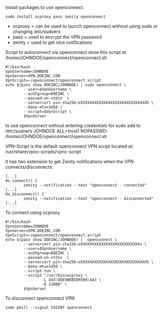 Install packages to use openconnect:
```
sudo install ocproxy pass zenity openconnect
```
- ocproxy = can be used to launch openconnect without using sudo or changing /etc/sudoers
- pass = used to encrypt the VPN password
- zenity = used to get nice notifications

Script to autoconnect via openconnect
store this script at /home/JOHNDOE/openconnect/openconnect.sh
```
#!/bin/bash
VpnUsername=JOHNDOE
VpnServer=VPN.DOEINC.COM
VpnScript=~/openconnect/openconnect.script
echo $(pass show DOEINC/JOHNDOE) | sudo openconnect \
        --user=$VpnUsername \
        --authgroup=DOEINC \
        --passwd-on-stdin  \
        --servercert pin-sha256:eXXXXXXXXXXXXXXXXXXXXXXXXXXXXXX \
        --base-mtu=1450 \
        --script=$VpnScript \
        $VpnServer
```

to use openconnect without entering credentials for sudo
add to /etc/sudoers
JOHNDOE ALL=(root) NOPASSWD: /home/JOHNDOE/openconnect/openconnect.sh

VPN-Script is the default openconnect VPN script located at:
/usr/share/vpnc-scripts/vpnc-script

It has two extension to get Zenity notifications when the VPN connects/disconnects:

```
[...]
do_connect() {
        zenity --notification --text "openconnect - connected" 
[...]
do_disconnect() {
        zenity --notification --text "openconnect - disconnected" 
[...]
```

To connect using ocproxy
```
#!/bin/bash
VpnUsername=JOHNDOE
VpnServer=VPN.DOEINC.COM
VpnScript=~/openconnect/openconnect.script
echo $(pass show DOEINC/JOHNDOE) |  openconnect \
        --servercert pin-sha256:eXXXXXXXXXXXXXXXXXXXXXXXXXX= \
        --user=$VpnUsername \
        --authgroup=DOEINC \
        --passwd-on-stdin  \
        --servercert pin-sha256:eXXXXXXXXXXXXXXXXXXXXXXXXXXXXXX \
        --base-mtu=1450 \
        --script-tun \
        --script "/usr/bin/ocproxy \
                -L 443:DOESWEBSERVER:443 \
                -D 11080" \
        $VpnServer
```

To disconnect openconnect VPN
```
sudo pkill --signal SIGINT openconnect
```

